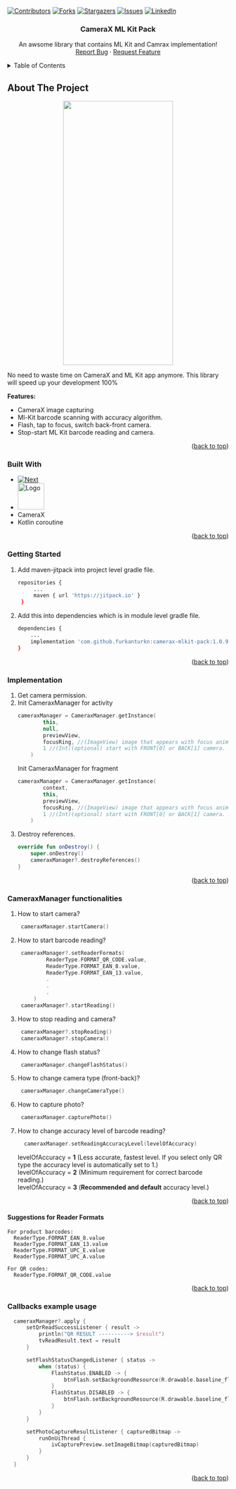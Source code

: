 <a name="readme-top"></a>


[![Contributors][contributors-shield]][contributors-url]
[![Forks][forks-shield]][forks-url]
[![Stargazers][stars-shield]][stars-url]
[![Issues][issues-shield]][issues-url]
[![LinkedIn][linkedin-shield]][linkedin-url]



<!-- PROJECT LOGO -->
<div align="center">
  <h3 align="center">CameraX ML Kit Pack</h3>

  <p align="center">
    An awsome library that contains ML Kit and Camrax implementation!
    <br />
    <a href="https://github.com/furkanturkn/camerax-mlkit-pack/issues">Report Bug</a>
    ·
    <a href="https://github.com/furkanturkn/camerax-mlkit-pack/issues">Request Feature</a>
  </p>
</div>


<!-- TABLE OF CONTENTS -->
<details>
  <summary>Table of Contents</summary>
  <ol>
    <li><a href="#about-the-project">About The Project</a></li>
    <li><a href="#built-with">Built With</a></li>
    <li><a href="#getting-started">Getting Started</a></li>
    <li><a href="#implementation">Implementation</a></li>
    <li><a href="#CameraxManager-functionalities">CameraxManager functionalities</a></li>
    <li><a href="#Suggestions-for-Reader-Formats">Suggestions for Reader Formats</a></li>
  </ol>
</details>


<!-- ABOUT THE PROJECT -->
## About The Project
<div align="center">
<img src="https://user-images.githubusercontent.com/51923824/218333385-f66de0a4-4f4a-413d-9455-ce196e3ec12b.png" width="250" height="600">
</div>

No need to waste time on CameraX and ML Kit app anymore. This library will speed up your development 100%

<b>Features:</b>
* CameraX image capturing
* Ml-Kit barcode scanning with accuracy algorithm.
* Flash, tap to focus, switch back-front camera.
* Stop-start ML Kit barcode reading and camera.

<p align="right">(<a href="#readme-top">back to top</a>)</p>

### Built With

* [![Next][kotlinlang.org]][kotlin-url]
* <img src="https://user-images.githubusercontent.com/51923824/218334431-179c83c7-f7d5-4e10-8c50-bb790202c7ef.png" alt="Logo" width="60" height="60">
* CameraX
* Kotlin coroutine
<p align="right">(<a href="#readme-top">back to top</a>)</p>

### Getting Started

1. Add maven-jitpack into project level gradle file.
   ```sh
   repositories {
        ...
        maven { url 'https://jitpack.io' }
    }
   ```
2. Add this into dependencies which is in module level gradle file.
   ```sh
   dependencies {
       ...
       implementation 'com.github.furkanturkn:camerax-mlkit-pack:1.0.9'
   }
   ```
<p align="right">(<a href="#readme-top">back to top</a>)</p>


### Implementation

1. Get camera permission.
2. Init CameraxManager for activity
    ```kotlin
    cameraxManager = CameraxManager.getInstance(
            this,
            null,
            previewView, 
            focusRing, //(ImageView) image that appears with focus animation when clicked on the screen.
            1 //(Int)(optional) start with FRONT[0] or BACK[1] camera. Default = BACK[1].
        )
    ```
   Init CameraxManager for fragment
    ```kotlin
    cameraxManager = CameraxManager.getInstance(
            context,
            this,
            previewView, 
            focusRing, //(ImageView) image that appears with focus animation when clicked on the screen.
            1 //(Int)(optional) start with FRONT[0] or BACK[1] camera. Default = BACK[1].
        )
    ```
2. Destroy references.
    ```kotlin
    override fun onDestroy() {
        super.onDestroy()
        cameraxManager?.destroyReferences()
    }
    ```
<p align="right">(<a href="#readme-top">back to top</a>)</p>

### CameraxManager functionalities

1. How to start camera?
   ```kotlin
    cameraxManager.startCamera()
   ```
2. How to start barcode reading?
   ```kotlin
    cameraxManager?.setReaderFormats(
            ReaderType.FORMAT_QR_CODE.value,
            ReaderType.FORMAT_EAN_8.value,
            ReaderType.FORMAT_EAN_13.value,
            .
            .
            .
        )
    cameraxManager?.startReading()
   ```
   
3. How to stop reading and camera?
   ```kotlin
    cameraxManager?.stopReading()
    cameraxManager?.stopCamera()
   ```

4. How to change flash status?
   ```kotlin
    cameraxManager.changeFlashStatus()
   ```

5. How to change camera type (front-back)?
   ```kotlin
    cameraxManager.changeCameraType()
   ```
6. How to capture photo?
   ```kotlin
    cameraxManager.capturePhoto()
   ```
6. How to change accuracy level of barcode reading?
   ```kotlin
     cameraxManager.setReadingAccuracyLevel(levelOfAccuracy)
   ```
   levelOfAccuracy = <b>1</b> (Less accurate, fastest level. If you select only QR type the accuracy level is automatically set to 1.)<br>
   levelOfAccuracy = <b>2</b> (Minimum requirement for correct barcode reading.)<br>
   levelOfAccuracy = <b>3</b> (<b>Recommended and default</b> accuracy level.)
   
   
<p align="right">(<a href="#readme-top">back to top</a>)</p>

#### Suggestions for Reader Formats

```
For product barcodes:
  ReaderType.FORMAT_EAN_8.value
  ReaderType.FORMAT_EAN_13.value
  ReaderType.FORMAT_UPC_E.value
  ReaderType.FORMAT_UPC_A.value

For QR codes:
  ReaderType.FORMAT_QR_CODE.value
```
<p align="right">(<a href="#readme-top">back to top</a>)</p>


### Callbacks example usage
```kotlin
  cameraxManager?.apply {
      setQrReadSuccessListener { result ->
          println("QR RESULT ----------> $result")
          tvReadResult.text = result
      }

      setFlashStatusChangedListener { status ->
          when (status) {
              FlashStatus.ENABLED -> {
                  btnFlash.setBackgroundResource(R.drawable.baseline_flash_on_24)
              }
              FlashStatus.DISABLED -> {
                  btnFlash.setBackgroundResource(R.drawable.baseline_flash_off_24)
              }
          }
      }

      setPhotoCaptureResultListener { capturedBitmap ->
          runOnUiThread {
              ivCapturePreview.setImageBitmap(capturedBitmap)
          }
      }
  }
```
<p align="right">(<a href="#readme-top">back to top</a>)</p>


<!-- MARKDOWN LINKS & IMAGES -->
<!-- https://www.markdownguide.org/basic-syntax/#reference-style-links -->

[contributors-shield]: https://img.shields.io/github/contributors/furkanturkn/camerax-mlkit-pack.svg?style=for-the-badge
[contributors-url]: https://github.com/furkanturkn/camerax-mlkit-pack/contributors

[forks-shield]: https://img.shields.io/github/forks/furkanturkn/camerax-mlkit-pack.svg?style=for-the-badge
[forks-url]: https:/github.com/furkanturkn/camerax-mlkit-pack/network/members

[stars-shield]: https://img.shields.io/github/stars/furkanturkn/camerax-mlkit-pack.svg?style=for-the-badge
[stars-url]: https://github.com/furkanturkn/camerax-mlkit-pack/stargazers

[issues-shield]: https://img.shields.io/github/issues/furkanturkn/camerax-mlkit-pack.svg?style=for-the-badge
[issues-url]: https://github.com/furkanturkn/camerax-mlkit-pack/issues

[license-shield]: https://img.shields.io/github/license/furkanturkn/camerax-mlkit-pack.svg?style=for-the-badge
[license-url]: https://github.com/furkanturkn/camerax-mlkit-pack/blob/master/LICENSE.txt

[linkedin-shield]: https://img.shields.io/badge/-LinkedIn-black.svg?style=for-the-badge&logo=linkedin&colorB=555
[linkedin-url]: https://linkedin.com/in/furkanturkan

[product-screenshot]: https://user-images.githubusercontent.com/51923824/218333385-f66de0a4-4f4a-413d-9455-ce196e3ec12b.png

[kotlinlang.org]: https://img.shields.io/badge/Kotlin-0095D5?&style=for-the-badge&logo=kotlin&logoColor=white
[kotlin-url]: https://kotlinlang.org/
